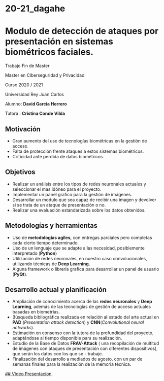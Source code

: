 # 20-21_dagahe
# Modulo de detección de ataques por presentación en sistemas biométricos faciales.

Trabajo Fin de Master

Master en Ciberseguridad y Privacidad

Curso 2020 / 2021

Universidad Rey Juan Carlos

Alumno: **David Garcia Herrero**

Tutora : **Cristina Conde Vilda**


## Motivación

- Gran aumento del uso de tecnologías biométricas en la gestión de acceso.
- Falta de protección frente ataques a estos sistemas biométricos.
- Criticidad ante perdida de datos biométricos.

## Objetivos

- Realizar un análisis entre los tipos de redes neuronales actuales y seleccionar el mas idóneo para el proyecto.
- Implementar un panel grafico para la gestión de imágenes. 
- Desarrollar un modulo que sea capaz de recibir una imagen y devolver si se trata de un ataque de presentación o no.
- Realizar una evaluación estandarizada sobre los datos obtenidos.

## Metodologías y herramientas

- Uso de **metodologías agiles**, con entregas parciales pero completas cada cierto tiempo determinado.
- Uso de un lenguaje que se adapte a las necesidad, posiblemente interpretado (**Python**)
- Utilización de redes neuronales, en nuestro caso convolucionales, utilizando técnicas de **Deep Learning**.
- Alguna framework o librería grafica para desarrollar un panel de usuario (**PyQt**).

## Desarrollo actual y planificación

- Ampliación de conocimiento acerca de las **redes neuronales** y **Deep Learning**, además de las tecnologías de gestión de acceso actuales basadas en biometrías.
- Búsqueda bibliográfica realizada en relación al estado del arte actual en **PAD** (*Presentation attack detection*) y **CNN**(*Convolutional neural networks*). 
- Estimación en consenso con la tutora de la profundidad del proyecto, adaptándose al tiempo disponible para su realización.
- Estudio de la Base de Datos **FRAV-Attack** ( una recopilación de multitud de imágenes con ataques de presentación con diferentes dispositivos), que serán los datos con los que se - trabaje.
- Finalización del desarrollo a mediados de agosto, con un par de semanas finales para la realización de la memoria técnica.

[## Video Presentacion](https://www.youtube.com/watch?v=z-kizoiZMWE&ab_channel=DavidGarc%C3%ADaHerrero).

